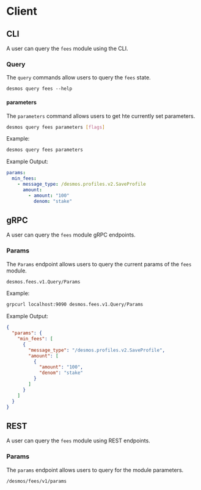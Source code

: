 <!--
order: 5
-->

# Client 

## CLI

A user can query the `fees` module using the CLI. 

### Query

The `query` commands allow users to query the `fees` state.

```
desmos query fees --help
```

#### parameters
The `parameters` command allows users to get hte currently set parameters.

```bash
desmos query fees parameters [flags]
```

Example:
```bash
desmos query fees parameters
```

Example Output:
```yaml
params:
  min_fees:
    - message_type: /desmos.profiles.v2.SaveProfile
      amount: 
        - amount: "100"
          denom: "stake"
```

## gRPC 
A user can query the `fees` module gRPC endpoints. 

### Params
The `Params` endpoint allows users to query the current params of the `fees` module.

```bash
desmos.fees.v1.Query/Params
```

Example:
```bash
grpcurl localhost:9090 desmos.fees.v1.Query/Params
```

Example Output: 
```json
{
  "params": {
    "min_fees": [
      {
        "message_type": "/desmos.profiles.v2.SaveProfile",
        "amount": [
          {
            "amount": "100",
            "denom": "stake"
          }
        ]
      }
    ]
  }
}
```

## REST 
A user can query the `fees` module using REST endpoints.

### Params
The `params` endpoint allows users to query for the module parameters.

```
/desmos/fees/v1/params
```

